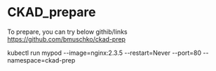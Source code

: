 # CKAD_prepare

To prepare, you can try below githib/links
https://github.com/bmuschko/ckad-prep


kubectl run mypod --image=nginx:2.3.5 --restart=Never --port=80 --namespace=ckad-prep